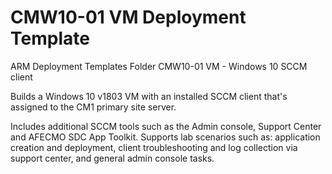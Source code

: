 # CMW10-01 VM Deployment Template
ARM Deployment Templates Folder CMW10-01 VM - Windows 10 SCCM client

Builds a Windows 10 v1803 VM with an installed SCCM client that's assigned to the CM1 primary site server. 

Includes additional SCCM tools such as the Admin console, Support Center and AFECMO SDC App Toolkit. Supports lab scenarios such as: application creation and deployment, client troubleshooting and log collection via support center, and general admin console tasks.

